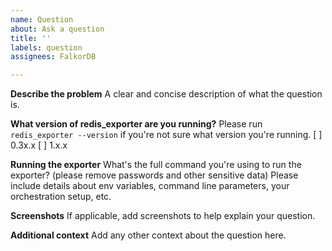 ```yaml
---
name: Question
about: Ask a question
title: ''
labels: question
assignees: FalkorDB

---
```


**Describe the problem**
A clear and concise description of what the question is.

**What version of redis_exporter are you running?**
Please run `redis_exporter --version` if you're not sure what version you're running.
[ ] 0.3x.x
[ ] 1.x.x


**Running the exporter**
What's the full command you're using to run the exporter? (please remove passwords and other sensitive data)
Please include details about env variables, command line parameters, your orchestration setup, etc.


**Screenshots**
If applicable, add screenshots to help explain your question.


**Additional context**
Add any other context about the question here.
